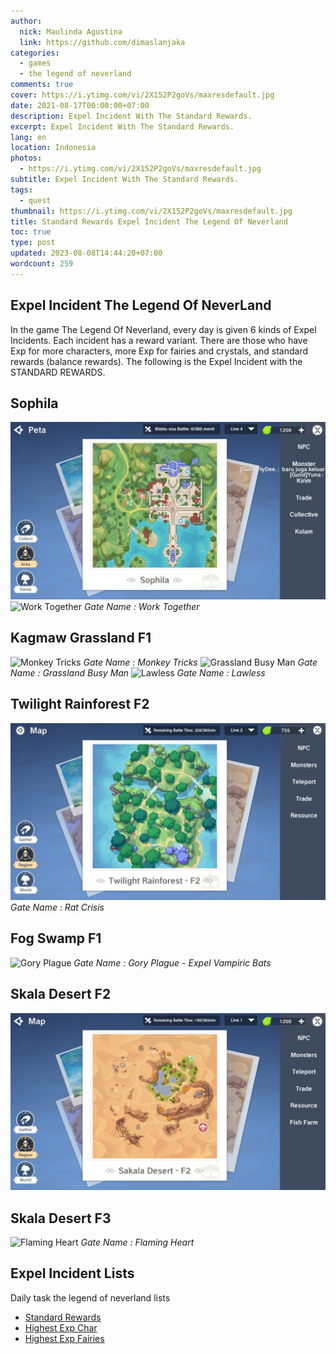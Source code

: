 ```yaml
---
author:
  nick: Maulinda Agustina
  link: https://github.com/dimaslanjaka
categories:
  - games
  - the legend of neverland
comments: true
cover: https://i.ytimg.com/vi/2X152P2goVs/maxresdefault.jpg
date: 2021-08-17T00:00:00+07:00
description: Expel Incident With The Standard Rewards.
excerpt: Expel Incident With The Standard Rewards.
lang: en
location: Indonesia
photos:
  - https://i.ytimg.com/vi/2X152P2goVs/maxresdefault.jpg
subtitle: Expel Incident With The Standard Rewards.
tags:
  - quest
thumbnail: https://i.ytimg.com/vi/2X152P2goVs/maxresdefault.jpg
title: Standard Rewards Expel Incident The Legend Of Neverland
toc: true
type: post
updated: 2023-08-08T14:44:20+07:00
wordcount: 259
---
```


<!-- toc -->

<h2 id="Intro">Expel Incident The Legend Of NeverLand</h2>
In the game The Legend Of Neverland, every day is given 6 kinds of Expel Incidents. Each incident has a reward variant. There are those who have Exp for more characters, more Exp for fairies and crystals, and standard rewards (balance rewards). The following is the Expel Incident with the STANDARD REWARDS.


## Sophila
![](Standard%20Rewards/Sophilia.png)
![Work Together](https://user-images.githubusercontent.com/12471057/131433396-702bbcc8-1c0b-43d8-a688-caff61d8d8b2.png)
*Work Together*

## Kagmaw Grassland F1
![Monkey Tricks](https://user-images.githubusercontent.com/12471057/131432947-509bdb14-e643-4859-965f-b634ea8f8805.png)
*Monkey Tricks*
![Grassland Busy Man](https://user-images.githubusercontent.com/12471057/131443088-50778773-7e35-4474-bbc9-14d75b3943d0.png)
*Grassland Busy Man*
![Lawless](https://user-images.githubusercontent.com/12471057/132125883-1c0ca56c-f32e-4b86-b0d3-d56876384cde.png)
*Lawless*

## Twilight Rainforest F2
![](./Standard%20Rewards/Twilight%20Rainforest%20F2.png)
*Rat Crisis*

  ## Fog Swamp F1
  ![Gory Plague](https://user-images.githubusercontent.com/12471057/136440610-bf123bea-e18a-4ff8-9de6-b735d2ddb3bf.png)
  *Gory Plague - Expel Vampiric Bats*

## Skala Desert F2
![](Standard%20Rewards/Skala%20Desert%20F2.png)

## Skala Desert F3
![Flaming Heart](https://user-images.githubusercontent.com/12471057/131433100-70aa2477-fc05-4e1d-be15-b63ac72b8841.png)
*Flaming Heart*

## Expel Incident Lists
Daily task the legend of neverland lists
- [Standard Rewards](Standard%20Rewards.md)
- [Highest Exp Char](Exp%20Char.md)
- [Highest Exp Fairies](Crystals%20Fairy%20Exp.md)

<style>em::before{content:"Gate Name : ";}</style>

